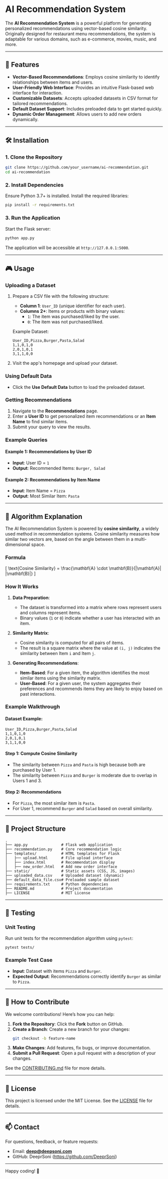 # AI Recommendation System

The **AI Recommendation System** is a powerful platform for generating personalized recommendations using vector-based cosine similarity. Originally designed for restaurant menu recommendations, the system is adaptable for various domains, such as e-commerce, movies, music, and more.

---

## 🚀 Features

- **Vector-Based Recommendations**: Employs cosine similarity to identify relationships between items and users.
- **User-Friendly Web Interface**: Provides an intuitive Flask-based web interface for interaction.
- **Customizable Datasets**: Accepts uploaded datasets in CSV format for tailored recommendations.
- **Default Dataset Support**: Includes preloaded data to get started quickly.
- **Dynamic Order Management**: Allows users to add new orders dynamically.

---

## 🛠️ Installation

### 1. Clone the Repository
```bash
git clone https://github.com/your_username/ai-recommendation.git
cd ai-recommendation
```

### 2. Install Dependencies
Ensure Python 3.7+ is installed. Install the required libraries:
```bash
pip install -r requirements.txt
```

### 3. Run the Application
Start the Flask server:
```bash
python app.py
```

The application will be accessible at `http://127.0.0.1:5000`.

---

## 🎮 Usage

### Uploading a Dataset
1. Prepare a CSV file with the following structure:
   - **Column 1**: `User_ID` (unique identifier for each user).
   - **Columns 2+**: Items or products with binary values:
     - `1`: The item was purchased/liked by the user.
     - `0`: The item was not purchased/liked.

   Example Dataset:
   ```csv
   User_ID,Pizza,Burger,Pasta,Salad
   1,1,0,1,0
   2,0,1,0,1
   3,1,1,0,0
   ```

2. Visit the app's homepage and upload your dataset.

### Using Default Data
- Click the **Use Default Data** button to load the preloaded dataset.

### Getting Recommendations
1. Navigate to the **Recommendations** page.
2. Enter a **User ID** to get personalized item recommendations or an **Item Name** to find similar items.
3. Submit your query to view the results.

### Example Queries
#### Example 1: Recommendations by User ID
- **Input**: User ID = `1`
- **Output**: Recommended Items: `Burger, Salad`

#### Example 2: Recommendations by Item Name
- **Input**: Item Name = `Pizza`
- **Output**: Most Similar Item: `Pasta`

---

## 🧠 Algorithm Explanation

The AI Recommendation System is powered by **cosine similarity**, a widely used method in recommendation systems. Cosine similarity measures how similar two vectors are, based on the angle between them in a multi-dimensional space.

### Formula
\[
\text{Cosine Similarity} = \frac{\mathbf{A} \cdot \mathbf{B}}{\|\mathbf{A}\| \|\mathbf{B}\|}
\]

### How It Works

1. **Data Preparation**:
   - The dataset is transformed into a matrix where rows represent users and columns represent items.
   - Binary values (`1` or `0`) indicate whether a user has interacted with an item.

2. **Similarity Matrix**:
   - Cosine similarity is computed for all pairs of items.
   - The result is a square matrix where the value at `(i, j)` indicates the similarity between Item `i` and Item `j`.

3. **Generating Recommendations**:
   - **Item-Based**: For a given item, the algorithm identifies the most similar items using the similarity matrix.
   - **User-Based**: For a given user, the system aggregates their preferences and recommends items they are likely to enjoy based on past interactions.

### Example Walkthrough

#### Dataset Example:
```csv
User_ID,Pizza,Burger,Pasta,Salad
1,1,0,1,0
2,0,1,0,1
3,1,1,0,0
```

#### Step 1: Compute Cosine Similarity
- The similarity between `Pizza` and `Pasta` is high because both are purchased by User 1.
- The similarity between `Pizza` and `Burger` is moderate due to overlap in Users 1 and 3.

#### Step 2: Recommendations
- For `Pizza`, the most similar item is `Pasta`.
- For User 1, recommend `Burger` and `Salad` based on overall similarity.

---

## 📂 Project Structure

```
.
├── app.py               # Flask web application
├── recommendation.py    # Core recommendation logic
├── templates/           # HTML templates for Flask
│   ├── upload.html      # File upload interface
│   ├── index.html       # Recommendation display
│   ├── new_order.html   # Add new order interface
├── static/              # Static assets (CSS, JS, images)
├── uploaded_data.csv    # Uploaded dataset (dynamic)
├── default_data_file.csv# Preloaded sample dataset
├── requirements.txt     # Python dependencies
├── README.md            # Project documentation
├── LICENSE              # MIT License
```

---

## 🧪 Testing

### Unit Testing
Run unit tests for the recommendation algorithm using `pytest`:
```bash
pytest tests/
```

### Example Test Case
- **Input**: Dataset with items `Pizza` and `Burger`.
- **Expected Output**: Recommendations correctly identify `Burger` as similar to `Pizza`.

---

## 🌟 How to Contribute

We welcome contributions! Here’s how you can help:

1. **Fork the Repository**: Click the **Fork** button on GitHub.
2. **Create a Branch**: Create a new branch for your changes:
   ```bash
   git checkout -b feature-name
   ```
3. **Make Changes**: Add features, fix bugs, or improve documentation.
4. **Submit a Pull Request**: Open a pull request with a description of your changes.

See the [CONTRIBUTING.md](CONTRIBUTING.md) file for more details.

---

## 📄 License

This project is licensed under the MIT License. See the [LICENSE](LICENSE) file for details.

---

## 📫 Contact

For questions, feedback, or feature requests:
- Email: **deep@deepsoni.com**
- GitHub: DeeprSoni (https://github.com/DeeprSoni)

---

Happy coding! 🚀

